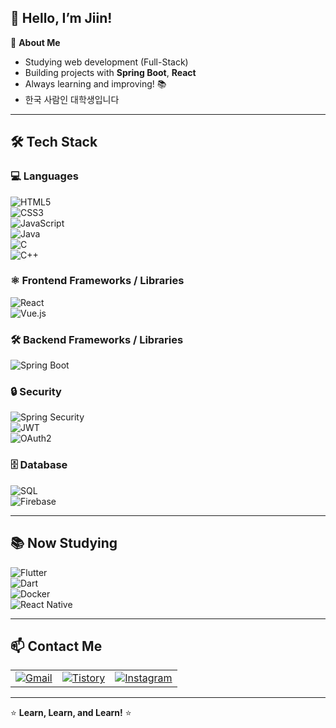 ## 👋 Hello, I’m Jiin!

🚀 **About Me**
- Studying web development (Full-Stack)  
- Building projects with **Spring Boot**, **React**  
- Always learning and improving! 📚  
- 한국 사람인 대학생입니다  

---

## 🛠 Tech Stack

### 💻 Languages  
![HTML5](https://img.shields.io/badge/-HTML-E34F26?style=flat&logo=html5&logoColor=white)  
![CSS3](https://img.shields.io/badge/-CSS-1572B6?style=flat&logo=css3&logoColor=white)  
![JavaScript](https://img.shields.io/badge/-JavaScript-F7DF1E?style=flat&logo=javascript&logoColor=black)  
![Java](https://img.shields.io/badge/-Java-007396?style=flat&logo=java&logoColor=black)  
![C](https://img.shields.io/badge/-C-A8B9CC?style=flat&logo=c&logoColor=white)  
![C++](https://img.shields.io/badge/-C++-00599C?style=flat&logo=c%2B%2B&logoColor=white)  

### ⚛️ Frontend Frameworks / Libraries  
![React](https://img.shields.io/badge/-React-61DAFB?style=flat&logo=react&logoColor=black)  
![Vue.js](https://img.shields.io/badge/-Vue.js-35495E?style=flat&logo=vue.js&logoColor=white)  

### 🛠 Backend Frameworks / Libraries  
![Spring Boot](https://img.shields.io/badge/-Spring%20Boot-6DB33F?style=flat&logo=springboot&logoColor=white)  

### 🔒 Security  
![Spring Security](https://img.shields.io/badge/-Spring%20Security-6DB33F?style=flat&logo=spring-security&logoColor=white)  
![JWT](https://img.shields.io/badge/-JWT-000000?style=flat&logo=json-web-tokens&logoColor=white)  
![OAuth2](https://img.shields.io/badge/-OAuth2-3F79C7?style=flat&logo=oauth2&logoColor=white)  

### 🗄️ Database  
![SQL](https://img.shields.io/badge/-SQL-4479A1?style=flat&logo=mysql&logoColor=white)  
![Firebase](https://img.shields.io/badge/-Firebase-FFCA28?style=flat&logo=firebase&logoColor=black)  

---

## 📚 Now Studying  
![Flutter](https://img.shields.io/badge/-Flutter-02569B?style=flat&logo=flutter&logoColor=white)  
![Dart](https://img.shields.io/badge/-Dart-0175C2?style=flat&logo=dart&logoColor=white)  
![Docker](https://img.shields.io/badge/-Docker-2496ED?style=flat&logo=docker&logoColor=white)  
![React Native](https://img.shields.io/badge/-React%20Native-61DAFB?style=flat&logo=react&logoColor=black)  

---

## 📫 Contact Me  
<table>
  <tr>
    <td align="center">
      <a href="mailto:genie1019002@gmail.com">
        <img src="https://img.shields.io/badge/-Gmail-D14836?style=flat&logo=gmail&logoColor=white" alt="Gmail"/>
      </a>
    </td>
    <td align="center">
      <a href="https://jiin-always.tistory.com/">
        <img src="https://img.shields.io/badge/-Tistory-000000?style=flat&logo=tistory&logoColor=white" alt="Tistory"/>
      </a>
    </td>
    <td align="center">
      <a href="https://www.instagram.com/choijiin_02">
        <img src="https://img.shields.io/badge/-Instagram-E4405F?style=flat&logo=instagram&logoColor=white" alt="Instagram"/>
      </a>
    </td>
  </tr>
</table>

---

⭐ **Learn, Learn, and Learn!** ⭐  
